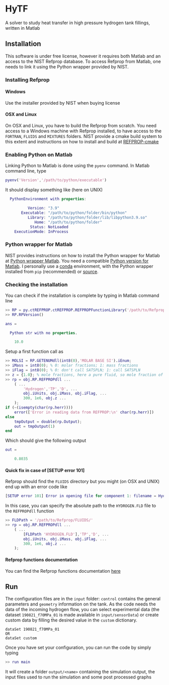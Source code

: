 # HyTF

A solver to study heat transfer in high pressure hydrogen tank fillings, written in Matlab

## Installation

This software is under free license, however it requires both Matlab and an access to the NIST Refprop database. To access Refprop from Matlab, one needs to link it using the Python wrapper provided by NIST.

### Installing Refprop

#### Windows

Use the installer provided by NIST when buying license

#### OSX and Linux

On OSX and Linux, you have to build the Refprop from scratch. You need access to a Windows machine with Refprop installed, to have access to the `FORTRAN`, `FLUIDS` and `MIXTURES` folders. NIST provide a cmake build system to this extent and instructions on how to install and build at [REFPROP-cmake](https://github.com/usnistgov/REFPROP-cmake)

### Enabling Python on Matlab

Linking Python to Matlab is done using the `pyenv` command. In Matlab command line, type

```matlab
pyenv('Version','/path/to/python/executable')
```

It should display something like (here on UNIX)

```matlab
  PythonEnvironment with properties:

          Version: "3.9"
       Executable: "/path/to/python/folder/bin/python"
          Library: "/path/to/python/folder/lib/libpython3.9.so"
             Home: "/path/to/python/folder"
           Status: NotLoaded
    ExecutionMode: InProcess
```

### Python wrapper for Matlab

NIST provides instructions on how to install the Python wrapper for Matlab at [Python wrapper Matlab](https://github.com/usnistgov/REFPROP-wrappers/tree/master/wrappers/MATLAB). You need a compatible [Python version for Matlab](https://www.mathworks.com/content/dam/mathworks/mathworks-dot-com/support/sysreq/files/python-compatibility.pdf). I personally use a [conda](https://docs.conda.io/projects/conda/en/latest/user-guide/install/index.html#) environment, with the Python wrapper installed from `pip` (recommended) or [source](https://pypi.org/project/ctREFPROP/#files).

### Checking the installation

You can check if the installation is complete by typing in Matlab command line

```matlab
>> RP = py.ctREFPROP.ctREFPROP.REFPROPFunctionLibrary('/path/to/Refprop/library');
>> RP.RPVersion()

ans =

  Python str with no properties.

    10.0
```

Setup a first function call as

```matlab
>> MOLSI = RP.GETENUMdll(int8(0),'MOLAR BASE SI').iEnum;
>> iMass = int8(0); % 0: molar fractions; 1: mass fractions
>> iFlag = int8(0); % 0: don't call SATSPLN; 1: call SATSPLN
>> z = {1.0}; % mole fractions, here a pure fluid, so mole fraction of 1.0
>> rp = obj.RP.REFPROPdll ...
    ( ...
        'Hydrogen','TP','D', ...
        obj.iUnits, obj.iMass, obj.iFlag, ...
        300, 1e6, obj.z ...
    );
if (~(isempty(char(rp.herr))))
    error(['Error in reading data from REFPROP:\n' char(rp.herr)])
else
    tmpOutput = double(rp.Output);
    out = tmpOutput(1)
end
```

Which should give the following output

```matlab
out =

    0.8035
```

#### Quick fix in case of **[SETUP error 101]**

Refprop should find the `FLUIDS` directory but you might (on OSX and UNIX) end up with an error code like

```matlab
[SETUP error 101] Error in opening file for component 1: filename = Hydrogen.FLD
```

In this case, you can specify the absolute path to the `HYDROGEN.FLD` file to the `REFPROPdll` function

```matlab
>> FLDPath = '/path/to/Refprop/FLUIDS/'
>> rp = obj.RP.REFPROPdll ...
    ( ...
        [FLDPath 'HYDROGEN.FLD'],'TP','D', ...
        obj.iUnits, obj.iMass, obj.iFlag, ...
        300, 1e6, obj.z ...
    );
```

#### Refprop functions documentation

You can find the Refprop functions documentation [here](https://refprop-docs.readthedocs.io/en/latest/DLL/high_level.html#)

## Run

The configuration files are in the `input` folder: `control` contains the general parameters and `geometry` information on the tank. As the code needs the data of the incoming hydrogen flow, you can select experimental data (the dataset `190821_f70MPa_01` is made available in `input/sensorData`) or create custom data by filling the desired value in the `custom` dictionary.

```text
dataSet 190821_f70MPa_01
OR
dataSet custom
```

Once you have set your configuration, you can run the code by simply typing

```matlab
>> run main
```

It will create a folder `output/<name>` containing the simulation output, the input files used to run the simulation and some post processed graphs
